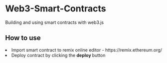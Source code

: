 # Web3-Smart-Contracts
Building and using smart contracts with web3.js

<h2>How to use</h2>
<li>Import smart contract to remix online editor - https://remix.ethereum.org/ </li>
<li> Deploy contract by clicking the <b>deploy </b> button </li>

